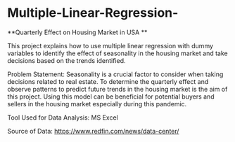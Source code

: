 # Multiple-Linear-Regression-
**Quarterly Effect on Housing Market in USA **

This project explains how to use multiple linear regression with dummy variables to identify the effect of
seasonality in the housing market and take decisions based on the trends identified. 

Problem Statement: Seasonality is a crucial factor to consider when taking decisions related to real estate. To determine the
quarterly effect and observe patterns to predict future trends in the housing market is the aim of this
project. Using this model can be beneficial for potential buyers and sellers in the housing market
especially during this pandemic. 

Tool Used for Data Analysis: MS Excel

Source of Data: https://www.redfin.com/news/data-center/ 

